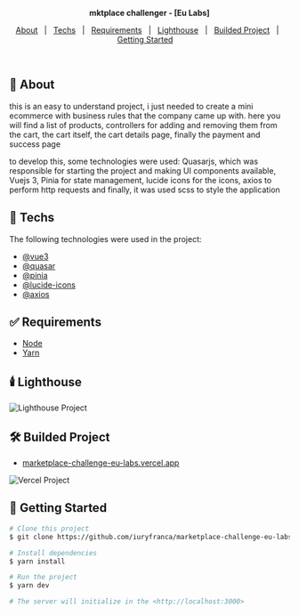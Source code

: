 <p align="center">
  <strong>mktplace challenger - [Eu Labs]</strong>
</p>

<p align="center">
  <a href="#dart-about">About</a> &#xa0; | &#xa0; 
  <a href="#rocket-techs">Techs</a> &#xa0; | &#xa0;
  <a href="#white_check_mark-requirements">Requirements</a> &#xa0; | &#xa0;
  <a href="#candle-lighthouse">Lighthouse</a> &#xa0; | &#xa0;
  <a href="#hammer_and_wrench-builded-project">Builded Project</a> &#xa0; | &#xa0;
  <a href="#checkered_flag-getting-started">Getting Started</a> &#xa0; &#xa0;
</p>

<br>

## :dart: About

<p>
this is an easy to understand project, i just needed to create a mini ecommerce with business rules that the company came up with. here you will find a list of products, controllers for adding and removing them from the cart, the cart itself, the cart details page, finally the payment and success page
</p>

<p>
to develop this, some technologies were used: Quasarjs, which was responsible for starting the project and making UI components available, Vuejs 3, Pinia for state management, lucide icons for the icons, axios to perform http requests and finally, it was used scss to style the application
</p>
   
    
## :rocket: Techs

The following technologies were used in the project:

- [@vue3](https://vuejs.org/)
- [@quasar](https://quasar.dev/)
- [@pinia](https://pinia.vuejs.org/)
- [@lucide-icons](https://lucide.dev/)
- [@axios](https://axios-http.com/)


## :white_check_mark: Requirements

- [Node](https://nodejs.org/en/)
- [Yarn](https://yarnpkg.com/lang/en/)

## :candle: Lighthouse

![Lighthouse Project](https://firebasestorage.googleapis.com/v0/b/playlist-songs-vue-3.appspot.com/o/marketplace-challenge-eu-labs%2FLighthouse.png?alt=media&token=566a359f-c1d2-406d-b139-dbf719a2b38b)

## :hammer_and_wrench: Builded Project

- [marketplace-challenge-eu-labs.vercel.app](https://marketplace-challenge-eu-labs.vercel.app/)

![Vercel Project](https://firebasestorage.googleapis.com/v0/b/playlist-songs-vue-3.appspot.com/o/marketplace-challenge-eu-labs%2Fvercel-project.png?alt=media&token=b0f5f3f6-9250-48b8-9c64-d024f06d8c3a)

## :checkered_flag: Getting Started

```bash
# Clone this project
$ git clone https://github.com/iuryfranca/marketplace-challenge-eu-labs.git

# Install dependencies
$ yarn install

# Run the project
$ yarn dev

# The server will initialize in the <http://localhost:3000>
```
